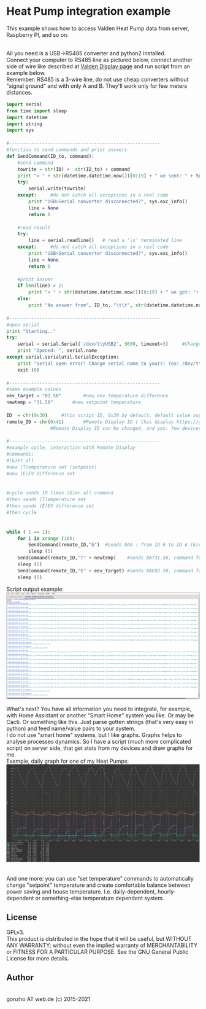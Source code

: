 # Heat Pump integration example

This example shows how to access Valden Heat Pump data from server, Raspberry PI, and so on.<br><br>

All you need is a USB->RS485 converter and python2 installed.<br>
Connect your computer to RS485 line as pictured below, connect another side of wire like described at [Valden Display page](https://github.com/openhp/Display/) and run script from an example below.<br>
Remember: RS485 is a 3-wire line, do not use cheap converters without "signal ground" and with only A and B. They'll work only for few meters distances.<br>

```python
import serial
from time import sleep
import datetime
import string
import sys

#-------------------------------------------------------
#function to send commands and print answers
def SendCommand(ID_to, command):
	#send command
	towrite = str(ID) +  str(ID_to) + command
	print "> " + str(datetime.datetime.now())[0:19] + " we sent: " + towrite
	try:
		serial.write(towrite)
	except:		#do not catch all exceptions in a real code
		print "USB>Serial converter disconnected?", sys.exc_info()
		line = None
		return 0
		
	#read result
	try:
		line = serial.readline()   # read a '\n' terminated line
	except:		#do not catch all exceptions in a real code
		print "USB>Serial converter disconnected?", sys.exc_info()
		line = None
		return 0

	#print answer
	if len(line) > 2:
		print "< " + str(datetime.datetime.now())[0:19] + " we got: "+ line
	else:
		print "No answer from", ID_to, "\t\t", str(datetime.datetime.now())[0:19]

#-------------------------------------------------------
#open serial
print "Starting.."
try:
	serial = serial.Serial('/dev/ttyUSB2', 9600, timeout=3)		#Change serial name to yours!
	print "Opened: ", serial.name
except serial.serialutil.SerialException:
	print "Serial open error! Change serial name to yours! (ex: /dev/ttyUSB5, or something like COM9 at win)"
	exit (0)

#-------------------------------------------------------
#some example values
eev_target = "02.50"		#new eev temperature difference
newtemp = "31.50"		#new setpoint temperature

ID 	= chr(0x30)		#this script ID, 0x30 by default, default value supported by all Valden components so do not change it
remote_ID = chr(0x41)		#Remote Display ID ( this display https://github.com/openhp/Display/ or that display https://github.com/openhp/ServiceDisplay/ )
				#Remote Display ID can be changed, and yes: few devices with uniq IDs can work together at the same time at same line

#-------------------------------------------------------
#example cycle, interaction with Remote Display
#commands: 
#(G)et all 
#new (T)emperature set (setpoint) 
#new (E)EV difference set


#cycle sends 10 times (G)er all command
#then sends (T)emperature set 
#then sends (E)EV difference set
#then cycle


while ( 1 == 1):
	for i in xrange (10):
		SendCommand(remote_ID,"G")	#sends 0AG : from ID 0 to ID A (G)et all
		sleep (5)
	SendCommand(remote_ID,"T" + newtemp)	#sends 0AT31.50, command format TNN.NN
	sleep (5)
	SendCommand(remote_ID,"E" + eev_target)	#sends 0AE02.50, command format ENN.NN
	sleep (5)
```
 
Script output example:
![script output screenshot](./m_script_output_screen.png)

What's next? You have all information you need to integrate, for example, with Home Assistant or another "Smart Home" system you like. Or may be Cacti. Or something like this. Just parse gotten strings (that's very easy in python) and feed name/value pairs to your system.<br>
I do not use "smart home" systems, but I like graphs. Graphs helps to analyse processes dynamics. So I have a script (much more complicated script) on server side, that get stats from my devices and draw graphs for me.<br>
Example, daily graph for one of my Heat Pumps:<br>
![daily graph example](./m_daily_graph_example.png)<br><br>

And one more: you can use "set temperature" commands to automatically change "setpoint" temperature and create comfortable balance between power saving and house temperature. I.e. daily-dependent, hourly-dependent or something-else temperature dependent system.<br>

## License
GPLv3. <br>
This product is distributed in the hope that it will be useful,	but WITHOUT ANY WARRANTY; without even the implied warranty of MERCHANTABILITY or FITNESS FOR A PARTICULAR PURPOSE.  See the GNU General Public License for more details.<br>
## Author
<br>
gonzho АТ web.de (c) 2015-2021<br>
